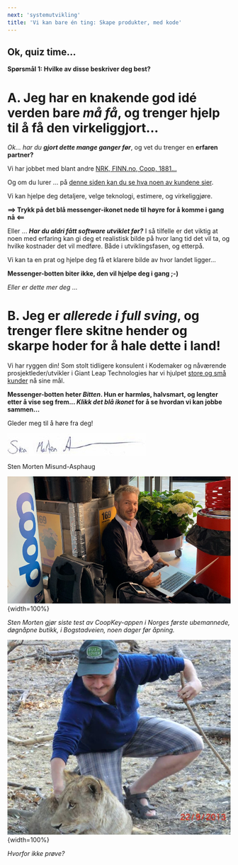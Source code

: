 ```yaml
---
next: 'systemutvikling'
title: 'Vi kan bare én ting: Skape produkter, med kode'
---
```

## Ok, quiz time...

**Spørsmål 1: Hvilke av disse beskriver deg best?**

# A. Jeg har en knakende god idé verden bare *må få*, og trenger hjelp til å få den virkeliggjort...

*Ok... har du **gjort dette mange ganger før***, og vet du trenger en **erfaren partner?**

Vi har jobbet med blant andre <a href="/cv" target="_blank">NRK, FINN.no, Coop, 1881...</a> 

Og om du lurer ... på <a href="/hva-sier-andre" target="_blank">denne siden kan du se hva noen av kundene sier</a>.


Vi kan hjelpe deg detaljere, velge teknologi, estimere, og virkeliggjøre.

**==> Trykk på det blå messenger-ikonet nede til høyre for å komme i gang nå <==**


Eller ... ***Har du aldri fått software utviklet før?*** I så tilfelle er det viktig at noen med erfaring kan gi deg
et realistisk bilde på hvor lang tid det vil ta, og hvilke kostnader det vil medføre. Både i utviklingsfasen,
og etterpå.

Vi kan ta en prat og hjelpe deg få et klarere bilde av hvor landet ligger...

**Messenger-botten biter ikke, den vil hjelpe deg i gang ;-)**

*Eller er dette mer deg ...*

# B. Jeg er *allerede i full sving*, og trenger flere skitne hender og skarpe hoder for å hale dette i land!

Vi har ryggen din! Som stolt tidligere konsulent i Kodemaker og nåværende prosjektleder/utvikler i Giant Leap Technologies har vi hjulpet <a href="/cv" target="_blank">store og små kunder</a> nå sine mål.

**Messenger-botten heter *Bitten*. Hun er harmløs, halvsmart, og lengter etter å vise seg frem... 
*Klikk det blå ikonet* for å se hvordan vi kan jobbe sammen...**

Gleder meg til å høre fra deg!


![alt text](assets/media/SMMA-signatur.jpg "Sten Morten debugger CoopKey appen, Coop Bogstadveien")

Sten Morten Misund-Asphaug


![alt text](assets/media/sm_prix_inne_cut.png "Sten Morten debugger CoopKey appen, Coop Bogstadveien"){width=100%}

*Sten Morten gjør siste test av CoopKey-appen i Norges første ubemannede, døgnåpne butikk, i Bogstadveien, noen dager før åpning.*


![alt text](assets/media/sm_lion.jpg "Sten Morten i sitt rette element"){width=100%}

*Hvorfor ikke prøve?*

<script async="async" src="https://static.mobilemonkey.com/js/551129798624503.js"></script>
